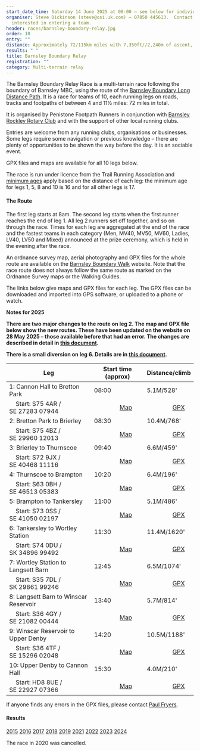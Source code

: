 ```yaml
---
start_date_time: Saturday 14 June 2025 a﻿t 08:00 – see below for individual leg start times
organiser: Steve Dickinson (steve@osi.uk.com) – 07850 445613.  Contact Steve if
  interested in entering a team.
header: races/barnsley-boundary-relay.jpg
order: 10
entry: ""
distance: Approximately 72/115km miles with 7,350ft//2,240m of ascent, over 10 legs
results: " "
title: Barnsley Boundary Relay
registration: ""
category: Multi-terrain relay
---
```

The Barnsley Boundary Relay Race is a multi-terrain race following the boundary of Barnsley MBC, using the route of the [Barnsley Boundary Long Distance Path](http://www.ldwa.org.uk/ldp/members/show_path.php?path_name=Barnsley+Boundary+Walk). It is a race for teams of 10, each running legs on roads, tracks and footpaths of between 4 and 11½ miles: 72 miles in total.

It is organised by Penistone Footpath Runners in conjunction with [Barnsley Rockley Rotary Club](http://barnsleyrockleyrotary.org.uk/) and with the support of other local running clubs.

Entries are welcome from any running clubs, organisations or businesses. Some legs require some navigation or previous knowledge – there are plenty of opportunities to be shown the way before the day. It is an sociable event.

GPX files and maps are available for all 10 legs below.

The race is run under licence from the Trail Running Association and [minimum ages](https://www.tra-uk.org/organisers/age-restrictions) apply based on the distance of each leg: the minimum age for legs 1, 5, 8 and 10 is 16 and for all other legs is 17.

#### The Route

The first leg starts at 8am. The second leg starts when the first runner reaches the end of leg 1. All leg 2 runners set off together, and so on through the race. Times for each leg are aggregated at the end of the race and the fastest teams in each category (Men, MV40, MV50, MV60, Ladies, LV40, LV50 and Mixed) announced at the prize ceremony, which is held in the evening after the race.

An ordnance survey map, aerial photography and GPX files for the whole route are available on the [Barnsley Boundary Walk](http://www.gps-routes.co.uk/routes/home.nsf/RoutesLinksWalks/barnsley-boundary-walk-walking-route#) website. Note that the race route does not always follow the same route as marked on the Ordnance Survey maps or the Walking Guides.

The links below give maps and GPX files for each leg. The GPX files can be downloaded and imported into GPS software, or uploaded to a phone or watch.

**Notes for 2025**

**There are two major changes to the route on leg 2.  The map and GPX file below show the new routes. These have been updated on the website on 28 May 2025 – those available before that had an error. The changes are described in detail in [this document](https://pfrac.co.uk/static/uploads/leg-2-update-2025.pdf).**

**There is a small diversion on leg 6.  Details are in [this document](https://pfrac.co.uk/static/uploads/leg-6-update-2025.pdf).**

| Leg                                   | Start time (approx)                                                         | Distance/climb                                                            |
| ------------------------------------- | --------------------------------------------------------------------------- | ------------------------------------------------------------------------- |
| 1: Cannon Hall to Bretton Park        | 08:00                                                                       | 5.1M/528'                                                                 |
|     Start: S75 4AR / SE 27283 07944   |                 [Map](https://pfrac.co.uk/static/images/maps/bb-leg-1.png)  |                 [GPX](https://pfrac.co.uk/static/gpx-files/bb-leg-1.gpx)  |
| 2: Bretton Park to Brierley           | 08:30                                                                       | 10.4M/768'                                                                |
|     Start: S75 4BZ / SE 29960 12013   |                 [Map](https://pfrac.co.uk/static/images/maps/bb-leg-2.png)  |                 [GPX](https://pfrac.co.uk/static/gpx-files/bb-leg-2.gpx)  |
| 3: Brierley to Thurnscoe              | 09:40                                                                       | 6.6M/459'                                                                 |
|     Start: S72 9JX / SE 40468 11116   |                 [Map](https://pfrac.co.uk/static/images/maps/bb-leg-3.png)  |                 [GPX](https://pfrac.co.uk/static/gpx-files/bb-leg-3.gpx)  |
| 4: Thurnscoe to Brampton              | 10:20                                                                       | 6.4M/196'                                                                 |
|     Start: S63 0BH / SE 46513 05383   |                 [Map](https://pfrac.co.uk/static/images/maps/bb-leg-4.png)  |                 [GPX](https://pfrac.co.uk/static/gpx-files/bb-leg-4.gpx)  |
| 5: Brampton to Tankersley             | 11:00                                                                       | 5.1M/486'                                                                 |
|     Start: S73 0SS / SE 41050 02197   |                 [Map](https://pfrac.co.uk/static/images/maps/bb-leg-5.png)  |                 [GPX](https://pfrac.co.uk/static/gpx-files/bb-leg-5.gpx)  |
| 6: Tankersley to Wortley Station      | 11:30                                                                       | 11.4M/1620'                                                               |
|     Start: S74 0DU / SK 34896 99492   |                 [Map](https://pfrac.co.uk/static/images/maps/bb-leg-6.png)  |                 [GPX](https://pfrac.co.uk/static/gpx-files/bb-leg-6.gpx)  |
| 7: Wortley Station to Langsett Barn   | 12:45                                                                       | 6.5M/1074'                                                                |
|     Start: S35 7DL / SK 29861 99246   |                 [Map](https://pfrac.co.uk/static/images/maps/bb-leg-7.png)  |                 [GPX](https://pfrac.co.uk/static/gpx-files/bb-leg-7.gpx)  |
| 8: Langsett Barn to Winscar Reservoir | 13:40                                                                       | 5.7M/814'                                                                 |
|     Start: S36 4GY / SE 21082 00444   |                 [Map](https://pfrac.co.uk/static/images/maps/bb-leg-8.png)  |                 [GPX](https://pfrac.co.uk/static/gpx-files/bb-leg-8.gpx)  |
| 9: Winscar Reservoir to Upper Denby   | 14:20                                                                       | 10.5M/1188'                                                               |
|     Start: S36 4TF / SE 15296 02048   |                 [Map](https://pfrac.co.uk/static/images/maps/bb-leg-9.png)  |                 [GPX](https://pfrac.co.uk/static/gpx-files/bb-leg-9.gpx)  |
| 10: Upper Denby to Cannon Hall        | 15:30                                                                       | 4.0M/210'                                                                 |
|     Start: HD8 8UE / SE 22927 07366   |                 [Map](https://pfrac.co.uk/static/images/maps/bb-leg-10.png) |                 [GPX](https://pfrac.co.uk/static/gpx-files/bb-leg-10.gpx) |

If anyone finds any errors in the GPX files, please contact [Paul Fryers](mailto:paul.fryers@gmail.com).

#### Results

[2015](https://pfrac.co.uk/static/results/barnsley-boundary/bb-2015-results.xlsx)
[2016](https://pfrac.co.uk/static/results/barnsley-boundary/bb-2016-results.xlsx)
[2017](https://pfrac.co.uk/static/results/barnsley-boundary/bb-2017-results.pdf)
[2018](https://pfrac.co.uk/static/results/barnsley-boundary/bb-2018-results.pdf)
[2019](https://pfrac.co.uk/static/results/barnsley-boundary/bb-2019-results.pdf)
[2021](https://pfrac.co.uk/static/results/barnsley-boundary/bb-2021-results.pdf)
[2022](https://pfrac.co.uk/static/results/barnsley-boundary/bb-2022-results.pdf)
[2023](https://pfrac.co.uk/static/results/barnsley-boundary/bb-2023-results.pdf)
[2024](https://pfrac.co.uk/static/results/barnsley-boundary/bb-2024-results.pdf)

The race in 2020 was cancelled.